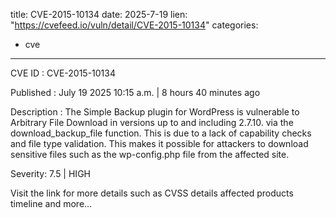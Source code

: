  
title: CVE-2015-10134
date: 2025-7-19
lien: "https://cvefeed.io/vuln/detail/CVE-2015-10134"
categories:
  - cve
---

CVE ID : CVE-2015-10134

Published :  July 19
2025
10:15 a.m. | 8 hours
40 minutes ago

Description : The Simple Backup plugin for WordPress is vulnerable to Arbitrary File Download in versions up to
and including
2.7.10. via the download_backup_file function. This is due to a lack of capability checks and file type validation. This makes it possible for attackers to download sensitive files such as the wp-config.php file from the affected site.

Severity: 7.5 | HIGH

Visit the link for more details
such as CVSS details
affected products
timeline
and more...
